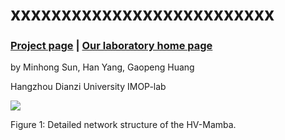 # xxxxxxxxxxxxxxxxxxxxxxxxxx

### [Project page](https://github.com/IMOP-lab/Depo-Net) | [Our laboratory home page](https://github.com/IMOP-lab) 

by Minhong Sun, Han Yang, Gaopeng Huang

Hangzhou Dianzi University IMOP-lab

<div align=left>
  <img src="https://github.com/IMOP-lab/Depo-Net/image/Depo-Net.jpg">
</div>
<p align=left>
  Figure 1: Detailed network structure of the HV-Mamba.
</p>
